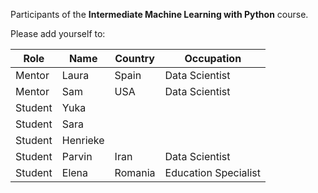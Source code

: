 
Participants of the **Intermediate Machine Learning with Python** course.

Please add yourself to:

Role | Name | Country | Occupation
--- | --- | --- | ---
Mentor | Laura | Spain | Data Scientist
Mentor | Sam | USA | Data Scientist
Student | Yuka |  |  
Student | Sara |  |  
Student | Henrieke |  |  
Student | Parvin |Iran  |  Data Scientist
Student | Elena | Romania | Education Specialist  
